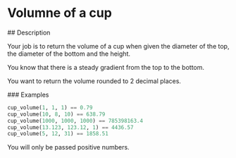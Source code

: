 # Volumne of a cup

## Description

Your job is to return the volume of a cup when given the diameter of the top, the diameter of the bottom and the height.

You know that there is a steady gradient from the top to the bottom.

You want to return the volume rounded to 2 decimal places.

### Examples

```python
cup_volume(1, 1, 1) == 0.79
cup_volume(10, 8, 10) == 638.79
cup_volume(1000, 1000, 1000) == 785398163.4
cup_volume(13.123, 123.12, 1) == 4436.57
cup_volume(5, 12, 31) == 1858.51
```

You will only be passed positive numbers.